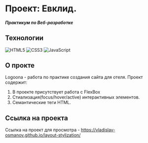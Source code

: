 # Проект: Евклид.
##### Практикум по Веб-разработке

## Технологии
![HTML5](https://img.shields.io/badge/-HTML5-e34f26?logo=html5&logoColor=white)
![CSS3](https://img.shields.io/badge/-CSS3-1572b6?logo=css3&logoColor=white)
![JavaScript](https://img.shields.io/badge/-JavaScript-f7df1e?logo=javaScript&logoColor=black)

## О прокте
Logoona - работа по практике создания сайта для отеля. Проект содержит:
1. В проекте присутствует работа с FlexBox
2. Стиализация(focus/hover/active) интерактивных элементов.
3. Cемантические теги HTML.

## Ссылка на проекта
Ссылка на проект для просмотра - https://vladislav-osmanov.github.io/layout-stylization/

